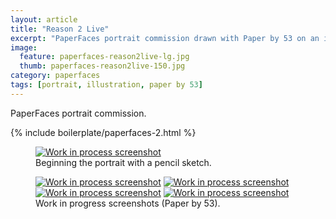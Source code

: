 ```yaml
---
layout: article
title: "Reason 2 Live"
excerpt: "PaperFaces portrait commission drawn with Paper by 53 on an iPad."
image: 
  feature: paperfaces-reason2live-lg.jpg
  thumb: paperfaces-reason2live-150.jpg
category: paperfaces
tags: [portrait, illustration, paper by 53]
---
```


PaperFaces portrait commission.

{% include boilerplate/paperfaces-2.html %}

<figure>
	<a href="{{ site.url }}/images/paperfaces-reason2live-process-1-lg.jpg"><img src="{{ site.url }}/images/paperfaces-reason2live-process-1-750.jpg" alt="Work in process screenshot"></a>
	<figcaption>Beginning the portrait with a pencil sketch.</figcaption>
</figure>

<figure class="half">
	<a href="{{ site.url }}/images/paperfaces-reason2live-process-2-lg.jpg"><img src="{{ site.url }}/images/paperfaces-reason2live-process-2-600.jpg" alt="Work in process screenshot"></a>
	<a href="{{ site.url }}/images/paperfaces-reason2live-process-3-lg.jpg"><img src="{{ site.url }}/images/paperfaces-reason2live-process-3-600.jpg" alt="Work in process screenshot"></a>
	<a href="{{ site.url }}/images/paperfaces-reason2live-process-4-lg.jpg"><img src="{{ site.url }}/images/paperfaces-reason2live-process-4-600.jpg" alt="Work in process screenshot"></a>
	<a href="{{ site.url }}/images/paperfaces-reason2live-process-5-lg.jpg"><img src="{{ site.url }}/images/paperfaces-reason2live-process-5-600.jpg" alt="Work in process screenshot"></a>
	<figcaption>Work in progress screenshots (Paper by 53).</figcaption>
</figure>
